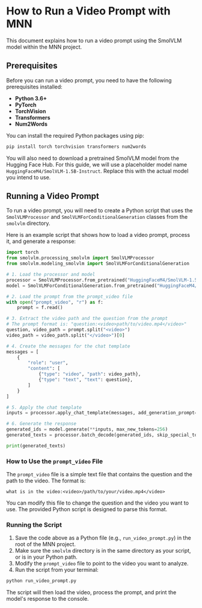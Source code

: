 
# How to Run a Video Prompt with MNN

This document explains how to run a video prompt using the SmolVLM model within the MNN project.

## Prerequisites

Before you can run a video prompt, you need to have the following prerequisites installed:

*   **Python 3.6+**
*   **PyTorch**
*   **TorchVision**
*   **Transformers**
*   **Num2Words**

You can install the required Python packages using pip:

```bash
pip install torch torchvision transformers num2words
```

You will also need to download a pretrained SmolVLM model from the Hugging Face Hub. For this guide, we will use a placeholder model name `HuggingFaceM4/SmolVLM-1.5B-Instruct`. Replace this with the actual model you intend to use.

## Running a Video Prompt

To run a video prompt, you will need to create a Python script that uses the `SmolVLMProcessor` and `SmolVLMForConditionalGeneration` classes from the `smolvlm` directory.

Here is an example script that shows how to load a video prompt, process it, and generate a response:

```python
import torch
from smolvlm.processing_smolvlm import SmolVLMProcessor
from smolvlm.modeling_smolvlm import SmolVLMForConditionalGeneration

# 1. Load the processor and model
processor = SmolVLMProcessor.from_pretrained("HuggingFaceM4/SmolVLM-1.5B-Instruct")
model = SmolVLMForConditionalGeneration.from_pretrained("HuggingFaceM4/SmolVLM-1.5B-Instruct", torch_dtype=torch.bfloat16, device_map="auto")

# 2. Load the prompt from the prompt_video file
with open("prompt_video", "r") as f:
    prompt = f.read()

# 3. Extract the video path and the question from the prompt
# The prompt format is: "question:<video>path/to/video.mp4</video>"
question, video_path = prompt.split("<video>")
video_path = video_path.split("</video>")[0]

# 4. Create the messages for the chat template
messages = [
    {
        "role": "user",
        "content": [
            {"type": "video", "path": video_path},
            {"type": "text", "text": question},
        ]
    }
]

# 5. Apply the chat template
inputs = processor.apply_chat_template(messages, add_generation_prompt=True)

# 6. Generate the response
generated_ids = model.generate(**inputs, max_new_tokens=256)
generated_texts = processor.batch_decode(generated_ids, skip_special_tokens=True)

print(generated_texts)

```

### How to Use the `prompt_video` File

The `prompt_video` file is a simple text file that contains the question and the path to the video. The format is:

```
what is in the video:<video>/path/to/your/video.mp4</video>
```

You can modify this file to change the question and the video you want to use. The provided Python script is designed to parse this format.

### Running the Script

1.  Save the code above as a Python file (e.g., `run_video_prompt.py`) in the root of the MNN project.
2.  Make sure the `smolvlm` directory is in the same directory as your script, or is in your Python path.
3.  Modify the `prompt_video` file to point to the video you want to analyze.
4.  Run the script from your terminal:

```bash
python run_video_prompt.py
```

The script will then load the video, process the prompt, and print the model's response to the console.
